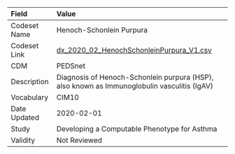 |Field        |Value                                                                                       |
|:------------|:-------------------------------------------------------------------------------------------|
|Codeset Name |Henoch-Schonlein Purpura                                                                    |
|Codeset Link |[dx_2020_02_HenochSchonleinPurpura_V1.csv](https://github.com/PEDSnet/Variable-Dictionary/blob/main/conditions/dx_2020_02_HenochSchonleinPurpura_V1.csv)|
|CDM          |PEDSnet                                                                                     |
|Description  |Diagnosis of Henoch-Schonlein purpura (HSP), also known as Immunoglobulin vasculitis (IgAV) |
|Vocabulary   |CIM10                                                                                       |
|Date Updated |2020-02-01                                                                                  |
|Study        |Developing a Computable Phenotype for Asthma                                                |
|Validity     |Not Reviewed                                                                                |

